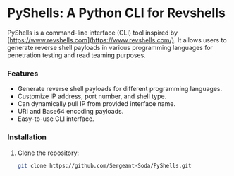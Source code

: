 # PyShells: A Python CLI for Revshells

PyShells is a command-line interface (CLI) tool inspired by [https://www.revshells.com](https://www.revshells.com/). It allows users to generate reverse shell payloads in various programming languages for penetration testing and read teaming purposes.

### Features

- Generate reverse shell payloads for different programming languages.
- Customize IP address, port number, and shell type.
- Can dynamically pull IP from provided interface name.
- URI and Base64 encoding payloads.
- Easy-to-use CLI interface.

### Installation
1. Clone the repository:
   ```sh
   git clone https://github.com/Sergeant-Soda/PyShells.git
